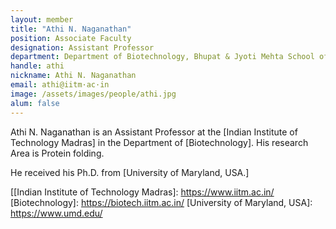 ```yaml
---
layout: member
title: "Athi N. Naganathan"
position: Associate Faculty
designation: Assistant Professor
department: Department of Biotechnology, Bhupat & Jyoti Mehta School of Biosciences
handle: athi
nickname: Athi N. Naganathan
email: athi@iitm·ac·in
image: /assets/images/people/athi.jpg
alum: false
---
```

Athi N. Naganathan is an Assistant Professor at the [Indian Institute of Technology Madras] in the Department of [Biotechnology]. His research Area is Protein folding.

He received his Ph.D. from [University of Maryland, USA.]

[[Indian Institute of Technology Madras]: https://www.iitm.ac.in/
[Biotechnology]: https://biotech.iitm.ac.in/
[University of Maryland, USA]: https://www.umd.edu/
